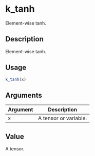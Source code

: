 # k_tanh


Element-wise tanh.




## Description

Element-wise tanh.





## Usage
```r
k_tanh(x)
```




## Arguments


Argument      |Description
------------- |----------------
x | A tensor or variable.





## Value

A tensor.






